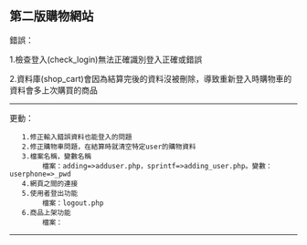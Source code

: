 第二版購物網站
-----------------------------------------------------------------------------------------------------
錯誤：

1.檢查登入(check_login)無法正確識別登入正確或錯誤

2.資料庫(shop_cart)會因為結算完後的資料沒被刪除，導致重新登入時購物車的資料會多上次購買的商品

-----------------------------------------------------------------------------------------------------
更動：      
        
       1.修正輸入錯誤資料也能登入的問題
       2.修正購物車問題，在結算時就清空特定user的購物資料
       3.檔案名稱，變數名稱
            檔案：adding=>adduser.php，sprintf=>adding_user.php。變數：userphone=>_pwd
       4.網頁之間的連接
       5.使用者登出功能
            檔案：logout.php
       6.商品上架功能
            檔案：

-----------------------------------------------------------------------------------------------------
